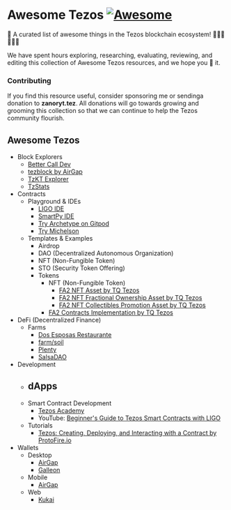 # Awesome Tezos [![Awesome](https://cdn.rawgit.com/sindresorhus/awesome/d7305f38d29fed78fa85652e3a63e154dd8e8829/media/badge.svg)](https://github.com/sindresorhus/awesome)
🎉 A curated list of awesome things in the Tezos blockchain ecosystem! 🥳🤓🥳🤓🥳🤑

We have spent hours exploring, researching, evaluating, reviewing, and editing this collection of Awesome Tezos resources, and we hope you 💙 it. 

### Contributing

If you find this resource useful, consider sponsoring me or sendinga donation to **zanoryt.tez**. All donations will go towards growing and grooming this collection so that we can continue to help the Tezos community flourish.

## Awesome Tezos
- Block Explorers
  - [Better Call Dev](https://better-call.dev/)
  - [tezblock by AirGap](https://tezblock.io/)
  - [TzKT Explorer](https://tzkt.io/)
  - [TzStats](https://tzstats.com/)
- Contracts
  - Playground &amp; IDEs
    - [LIGO IDE](https://ide.ligolang.org/)
    - [SmartPy IDE](https://smartpy.io/ide)
    - [Try Archetype on Gitpod](https://gitpod.io/#https://github.com/edukera/try-archetype)
    - [Try Michelson](https://try-michelson.com/)
  - Templates &amp; Examples
    - Airdrop
    - DAO (Decentralized Autonomous Organization)
    - NFT (Non-Fungible Token)
    - STO (Security Token Offering)
    - Tokens
      - NFT (Non-Fungible Token)
        - [FA2 NFT Asset by TQ Tezos](https://github.com/tqtezos/smart-contracts/tree/master/nft_assets)
        - [FA2 NFT Fractional Ownership Asset by TQ Tezos](https://github.com/tqtezos/smart-contracts/tree/master/fractional)
        - [FA2 NFT Collectibles Promotion Asset by TQ Tezos](https://github.com/tqtezos/smart-contracts/tree/master/collectibles)
      - [FA2 Contracts Implementation by TQ Tezos](https://github.com/tqtezos/smart-contracts)
- DeFi (Decentralized Finance)
  - Farms
    - [Dos Esposas Restaurante](https://dos-esposas.restaurant)
    - [farm/soil](https://farmsoil.xtz)
    - [Plenty](https://plentydefi.com)
    - [SalsaDAO](https://salsadao.xyz)
- Development
  - dApps
    - 
  - Smart Contract Development
    - [Tezos Academy](https://tezosacademy.io/)
    - YouTube: [Beginner's Guide to Tezos Smart Contracts with LIGO](https://www.youtube.com/watch?v=Ozf250c52AI)
  - Tutorials
    - [Tezos: Creating, Deploying, and Interacting with a Contract by ProtoFire.io](https://medium.com/protofire-blog/tezos-part-1-creating-deploying-and-interacting-with-a-contract-5ee3efa819fa)
- Wallets
  - Desktop
    - [AirGap](https://airgap.it/)
    - [Galleon](https://cryptonomic.tech/galleon.html)
  - Mobile
    - [AirGap](https://airgap.it/)
  - Web
    - [Kukai](https://wallet.kukai.app/)

